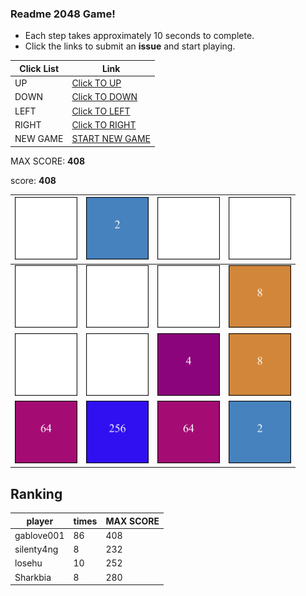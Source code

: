 ### Readme 2048 Game!

* Each step takes approximately 10 seconds to complete.
* Click the links to submit an **issue** and start playing.

<!-- BEGIN CLICK-->

| Click List | Link                                                                                |
|------------|-------------------------------------------------------------------------------------|
| UP         | [Click TO UP](https://github.com/losehu/losehu/issues/new?body=UP&title=2048)       |
| DOWN       | [Click TO DOWN](https://github.com/losehu/losehu/issues/new?body=DOWN&title=2048)   |
| LEFT       | [Click TO LEFT](https://github.com/losehu/losehu/issues/new?body=LEFT&title=2048)   |
| RIGHT      | [Click TO RIGHT](https://github.com/losehu/losehu/issues/new?body=RIGHT&title=2048) |
| NEW GAME   | [START NEW GAME](https://github.com/losehu/losehu/issues/new?body=NEW&title=2048)   |

<!-- END CLICK -->
MAX SCORE: **408**

score: **408**
<!-- BEGIN CHESS BOARD -->

| <img src="./img/blank.png" width=100px> | <img src="./img/00001.png" width=100px> | <img src="./img/blank.png" width=100px> | <img src="./img/blank.png" width=100px> |
|-----------------------------------------|-----------------------------------------|-----------------------------------------|-----------------------------------------|
| <img src="./img/blank.png" width=100px> | <img src="./img/blank.png" width=100px> | <img src="./img/blank.png" width=100px> | <img src="./img/00003.png" width=100px> |
| <img src="./img/blank.png" width=100px> | <img src="./img/blank.png" width=100px> | <img src="./img/00002.png" width=100px> | <img src="./img/00003.png" width=100px> |
| <img src="./img/00006.png" width=100px> | <img src="./img/00008.png" width=100px> | <img src="./img/00006.png" width=100px> | <img src="./img/00001.png" width=100px> |

<!-- END CHESS BOARD -->


## Ranking
<!-- num:4 -->
<!-- rank -->
| player     | times | MAX SCORE |
|------------|-------|-----------|
| gablove001 | 86 | 408 |
| silenty4ng | 8 | 232 |
| losehu | 10 | 252 |
| Sharkbia | 8 | 280 |




